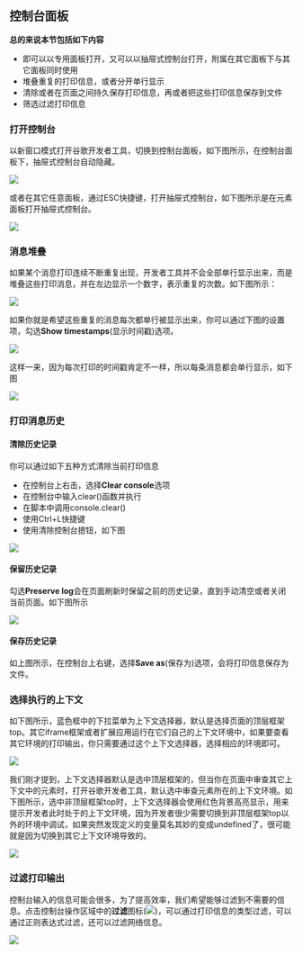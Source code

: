 ## 控制台面板

**总的来说本节包括如下内容**

* 即可以以专用面板打开，又可以以抽屉式控制台打开，附属在其它面板下与其它面板同时使用
* 堆叠重复的打印信息，或者分开单行显示
* 清除或者在页面之间持久保存打印信息，再或者把这些打印信息保存到文件
* 筛选过滤打印信息

### 打开控制台

以新窗口模式打开谷歌开发者工具，切换到控制台面板，如下图所示，在控制台面板下，抽屉式控制台自动隐藏。

![](https://developers.google.cn/web/tools/chrome-devtools/console/images/console-panel.png)

或者在其它任意面板，通过ESC快捷键，打开抽屉式控制台，如下图所示是在元素面板打开抽屉式控制台。

![](https://developers.google.cn/web/tools/chrome-devtools/console/images/console-drawer.png)

### 消息堆叠

如果某个消息打印连续不断重复出现，开发者工具并不会全部单行显示出来，而是堆叠这些打印消息，并在左边显示一个数字，表示重复的次数。如下图所示：

![](https://developers.google.cn/web/tools/chrome-devtools/console/images/message-stacking.png)

如果你就是希望这些重复的消息每次都单行被显示出来，你可以通过下图的设置项，勾选**Show timestamps**(显示时间戳)选项。

![](https://developers.google.cn/web/tools/chrome-devtools/console/images/show-timestamps.png)

这样一来，因为每次打印的时间戳肯定不一样，所以每条消息都会单行显示，如下图

![](https://developers.google.cn/web/tools/chrome-devtools/console/images/timestamped-console.png)

### 打印消息历史

#### 清除历史记录

你可以通过如下五种方式清除当前打印信息

* 在控制台上右击，选择**Clear console**选项
* 在控制台中输入clear()函数并执行
* 在脚本中调用console.clear()
* 使用Ctrl+L快捷键
* 使用清除控制台摁钮，如下图
 
 ![](http://i1.piimg.com/582863/5cd6d5e14065ffd5.png)
 
#### 保留历史记录

勾选**Preserve log**会在页面刷新时保留之前的历史记录，直到手动清空或者关闭当前页面。如下图所示

![](http://p1.bpimg.com/582863/ee18020d993c8d9f.png)

#### 保存历史记录

如上图所示，在控制台上右键，选择**Save as**(保存为)选项，会将打印信息保存为文件。

### 选择执行的上下文

如下图所示，蓝色框中的下拉菜单为上下文选择器，默认是选择页面的顶层框架top。其它iframe框架或者扩展应用运行在它们自己的上下文环境中，如果要查看其它环境的打印输出，你只需要通过这个上下文选择器，选择相应的环境即可。

![](https://developers.google.cn/web/tools/chrome-devtools/console/images/execution-context-selector.png)

我们刚才提到，上下文选择器默认是选中顶层框架的，但当你在页面中审查其它上下文中的元素时，打开谷歌开发者工具，默认选中审查元素所在的上下文环境。如下图所示，选中非顶层框架top时，上下文选择器会使用红色背景高亮显示，用来提示开发者此时处于的上下文环境，因为开发者很少需要切换到非顶层框架top以外的环境中调试，如果突然发现定义的变量莫名其妙的变成undefined了，很可能就是因为切换到其它上下文环境导致的。

![](https://developers.google.cn/web/tools/chrome-devtools/console/images/non-top-context.png)

### 过滤打印输出

控制台输入的信息可能会很多，为了提高效率，我们希望能够过滤到不需要的信息。点击控制台操作区域中的**过滤**图标(![](https://developers.google.cn/web/tools/chrome-devtools/console/images/filter-button.png))，可以通过打印信息的类型过滤，可以通过正则表达式过滤，还可以过滤网络信息。

![](https://developers.google.cn/web/tools/chrome-devtools/console/images/filtered-console.png)



